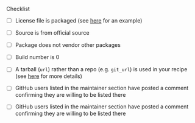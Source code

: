 <!-- 
Thank you very much for putting in this recipe PR!

This repository is very active, so if you need help with 
a PR or once it's ready for review, please let the right people know.
There are language-specific teams for reviewing recipes.

Currently available teams are:
- python `@conda-forge/help-python`
- python/c hybrid `@conda-forge/help-python-c`
- r `@conda-forge/help-r`
- java `@conda-forge/help-java`
- nodejs `@conda-forge/help-nodejs`
- c/c++ `@conda-forge/help-c-cpp`
- perl `@conda-forge/help-perl`
- Julia `@conda-forge/help-julia`

If your PR doesn't fall into those categories please contact
the full review team `@conda-forge/staged-recipes`.

Due to GitHub limitations first time contributors to conda-forge are unable
to ping these teams.
Consider asking on our [Gitter channel](https://gitter.im/conda-forge/conda-forge.github.io)
if your recipe isn't reviewed promptly.
-->

Checklist

- [ ] License file is packaged (see [here](https://github.com/conda-forge/staged-recipes/blob/master/recipes/example/meta.yaml#L57-L66) for an example)
- [ ] Source is from official source
- [ ] Package does not vendor other packages
- [ ] Build number is 0
- [ ] A tarball (`url`) rather than a repo (e.g. `git_url`) is used in your
      recipe (see
      [here](https://conda-forge.org/docs/maintainer/adding_pkgs.html#build-from-tarballs-not-repos)
      for more details)
- [ ] GitHub users listed in the maintainer section have posted a comment confirming they are willing to be listed there

- [ ] GitHub users listed in the maintainer section have posted a comment confirming they are willing to be listed there
